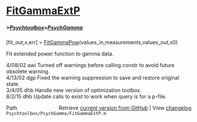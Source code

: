# [FitGammaExtP](FitGammaExtP)
##### >[Psychtoolbox](Psychtoolbox)>[PsychGamma](PsychGamma)

[fit\_out,x,err] = [FitGammaPow](FitGammaPow)(values\_in,measurements,values\_out,x0)  
  
Fit extended power function to gamma data.  
  
4/08/02 awi Turned off warnings before calling constr to avoid future obsolete warning.    
4/13/02 dgp Fixed the warning suppression to save and restore original state.  
3/4/05  dhb   Handle new version of optimization toolbox.  
8/2/15  dhb   Update calls to exist to work when query is for a p-file.  




<div class="code_header" style="text-align:right;">
  <span style="float:left;">Path&nbsp;&nbsp;</span> <span class="counter">Retrieve <a href=
  "https://raw.github.com/Psychtoolbox-3/Psychtoolbox-3/beta/Psychtoolbox/PsychGamma/FitGammaExtP.m">current version from GitHub</a> | View <a href=
  "https://github.com/Psychtoolbox-3/Psychtoolbox-3/commits/beta/Psychtoolbox/PsychGamma/FitGammaExtP.m">changelog</a></span>
</div>
<div class="code">
  <code>Psychtoolbox/PsychGamma/FitGammaExtP.m</code>
</div>


